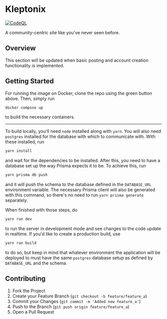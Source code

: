 # Kleptonix

[![CodeQL](https://github.com/hllywluis/kleptonix/actions/workflows/codeql-analysis.yml/badge.svg)](https://github.com/hllywluis/kleptonix/actions/workflows/codeql-analysis.yml)

A community-centric site like you've never seen before.

## Overview

This section will be updated when basic posting and account creation functionality is implemented.

## Getting Started

For running the image on Docker, clone the repo using the green button above. Then, simply run

```sh
docker compose up
```

to build the necessary containers.

---

To build locally, you'll need `node` installed along with `yarn`. You will also need `postgres` installed for the database with which to communicate with. With these installed, run

```sh
yarn install
````

and wait for the dependencies to be installed. After this, you need to have a database set up the way Prisma expects it to be. To achieve this, run

```sh
yarn prisma db push
```

and it will push the schema to the database defined in the `DATABASE_URL` environment variable. The necessary Prisma client will also be generated with this command, so there's no need to run `yarn prisma generate` separately.

When finished with those steps, do

```sh
yarn run dev
```

to run the server in development mode and see changes to the code update in realtime. If you'd like to create a production build, use

```sh
yarn run build
```

to do so, but keep in mind that whatever environment the application will be deployed to must have the same `postgres` database setup as defined by `DATABASE_URL` and the schema.

## Contributing

1. Fork the Project
2. Create your Feature Branch (`git checkout -b feature/feature_a`)
3. Commit your Changes (`git commit -m 'Added new feature_a'`)
4. Push to the Branch (`git push origin feature/feature_a`)
5. Open a Pull Request
